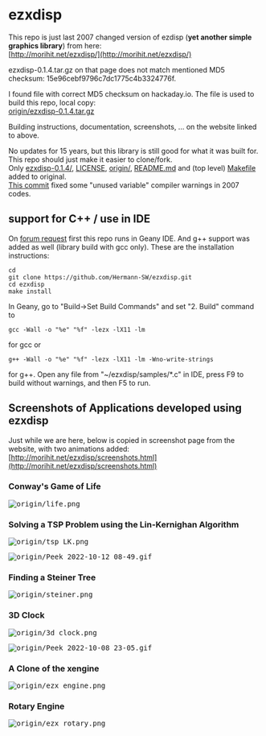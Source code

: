 # ezxdisp
This repo is just last 2007 changed version of ezdisp (**yet another simple graphics library**) from here:  
[http://morihit.net/ezxdisp/](http://morihit.net/ezxdisp/)  

ezxdisp-0.1.4.tar.gz on that page does not match mentioned MD5 checksum: 15e96cebf9796c7dc1775c4b3324776f.  

I found file with correct MD5 checksum on hackaday.io. The file is used to build this repo, local copy:  
[origin/ezxdisp-0.1.4.tar.gz](origin/ezxdisp-0.1.4.tar.gz)


Building instructions, documentation, screenshots, ... on the website linked to above.

No updates for 15 years, but this library is still good for what it was built for.  
This repo should just make it easier to clone/fork.  
Only [ezxdisp-0.1.4/](ezxdisp-0.1.4/), [LICENSE](LICENSE), [origin/](origin/), [README.md](README.md) and (top level) [Makefile](Makefile) added to original.  
[This commit](https://github.com/Hermann-SW/ezxdisp/commit/19c1694abeecaec29724a4820b46772ff059639f) fixed some "unused variable" compiler warnings in 2007 codes.  

## support for C++ / use in IDE

On [forum request](https://forums.raspberrypi.com/viewtopic.php?p=2044260#p2045169) first this repo runs in Geany IDE. And g++ support was added as well (library build with gcc only). These are the installation instructions:  

    cd
    git clone https://github.com/Hermann-SW/ezxdisp.git
    cd ezxdisp
    make install

In Geany, go to "Build->Set Build Commands" and set "2. Build" command to 

    gcc -Wall -o "%e" "%f" -lezx -lX11 -lm

for gcc or 

    g++ -Wall -o "%e" "%f" -lezx -lX11 -lm -Wno-write-strings

for g++. Open any file from "~/ezxdisp/samples/\*.c" in IDE, press F9 to build without warnings, and then F5 to run.

## Screenshots of Applications developed using ezxdisp

Just while we are here, below is copied in screenshot page from the website, with two animations added:  
[http://morihit.net/ezxdisp/screenshots.html](http://morihit.net/ezxdisp/screenshots.html)  

### Conway's Game of Life

<kbd>![origin/life.png](origin/life.png)</kbd>

### Solving a TSP Problem using the Lin-Kernighan Algorithm

<kbd>![origin/tsp_LK.png](origin/tsp_LK.png)</kbd>

<kbd>![origin/Peek_2022-10-12_08-49.gif](origin/Peek_2022-10-12_08-49.gif)<kbd>

### Finding a Steiner Tree

<kbd>![origin/steiner.png](origin/steiner.png)</kbd>

### 3D Clock

<kbd>![origin/3d_clock.png](origin/3d_clock.png)</kbd>  

<kbd>![origin/Peek_2022-10-08_23-05.gif](origin/Peek_2022-10-08_23-05.gif)<kbd>

### A Clone of the xengine

<kbd>![origin/ezx_engine.png](origin/ezx_engine.png)</kbd>

### Rotary Engine

<kbd>![origin/ezx_rotary.png](origin/ezx_rotary.png)</kbd>
